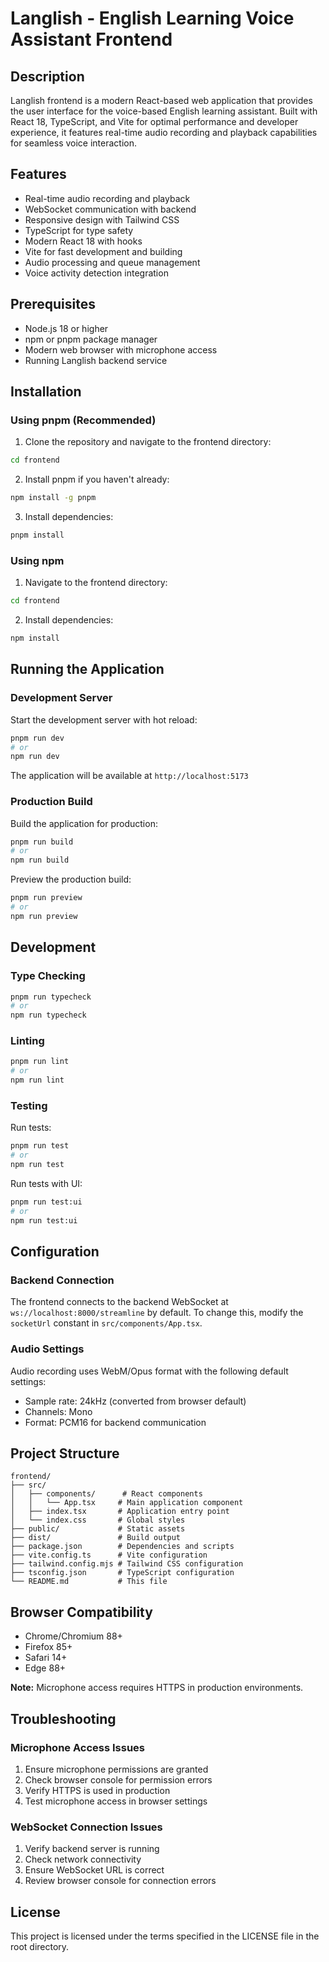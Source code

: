 # Langlish - English Learning Voice Assistant Frontend

## Description

Langlish frontend is a modern React-based web application that provides the user interface for the voice-based English learning assistant. Built with React 18, TypeScript, and Vite for optimal performance and developer experience, it features real-time audio recording and playback capabilities for seamless voice interaction.

## Features

- Real-time audio recording and playback
- WebSocket communication with backend
- Responsive design with Tailwind CSS
- TypeScript for type safety
- Modern React 18 with hooks
- Vite for fast development and building
- Audio processing and queue management
- Voice activity detection integration

## Prerequisites

- Node.js 18 or higher
- npm or pnpm package manager
- Modern web browser with microphone access
- Running Langlish backend service

## Installation

### Using pnpm (Recommended)

1. Clone the repository and navigate to the frontend directory:

```bash
cd frontend
```

2. Install pnpm if you haven't already:

```bash
npm install -g pnpm
```

3. Install dependencies:

```bash
pnpm install
```

### Using npm

1. Navigate to the frontend directory:

```bash
cd frontend
```

2. Install dependencies:

```bash
npm install
```

## Running the Application

### Development Server

Start the development server with hot reload:

```bash
pnpm run dev
# or
npm run dev
```

The application will be available at `http://localhost:5173`

### Production Build

Build the application for production:

```bash
pnpm run build
# or
npm run build
```

Preview the production build:

```bash
pnpm run preview
# or
npm run preview
```

## Development

### Type Checking

```bash
pnpm run typecheck
# or
npm run typecheck
```

### Linting

```bash
pnpm run lint
# or
npm run lint
```

### Testing

Run tests:

```bash
pnpm run test
# or
npm run test
```

Run tests with UI:

```bash
pnpm run test:ui
# or
npm run test:ui
```

## Configuration

### Backend Connection

The frontend connects to the backend WebSocket at `ws://localhost:8000/streamline` by default. To change this, modify the `socketUrl` constant in `src/components/App.tsx`.

### Audio Settings

Audio recording uses WebM/Opus format with the following default settings:

- Sample rate: 24kHz (converted from browser default)
- Channels: Mono
- Format: PCM16 for backend communication

## Project Structure

```
frontend/
├── src/
│   ├── components/      # React components
│   │   └── App.tsx     # Main application component
│   ├── index.tsx       # Application entry point
│   └── index.css       # Global styles
├── public/             # Static assets
├── dist/               # Build output
├── package.json        # Dependencies and scripts
├── vite.config.ts      # Vite configuration
├── tailwind.config.mjs # Tailwind CSS configuration
├── tsconfig.json       # TypeScript configuration
└── README.md           # This file
```

## Browser Compatibility

- Chrome/Chromium 88+
- Firefox 85+
- Safari 14+
- Edge 88+

**Note:** Microphone access requires HTTPS in production environments.

## Troubleshooting

### Microphone Access Issues

1. Ensure microphone permissions are granted
2. Check browser console for permission errors
3. Verify HTTPS is used in production
4. Test microphone access in browser settings

### WebSocket Connection Issues

1. Verify backend server is running
2. Check network connectivity
3. Ensure WebSocket URL is correct
4. Review browser console for connection errors

## License

This project is licensed under the terms specified in the LICENSE file in the root directory.
